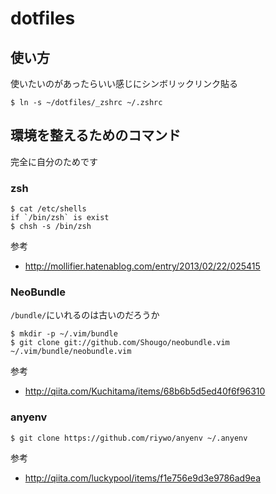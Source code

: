 # dotfiles
## 使い方
使いたいのがあったらいい感じにシンボリックリンク貼る
```
$ ln -s ~/dotfiles/_zshrc ~/.zshrc
```

## 環境を整えるためのコマンド
完全に自分のためです

### zsh
```
$ cat /etc/shells
if `/bin/zsh` is exist
$ chsh -s /bin/zsh
```
参考
* http://mollifier.hatenablog.com/entry/2013/02/22/025415

### NeoBundle
`/bundle/`にいれるのは古いのだろうか
```
$ mkdir -p ~/.vim/bundle
$ git clone git://github.com/Shougo/neobundle.vim ~/.vim/bundle/neobundle.vim
```
参考
* http://qiita.com/Kuchitama/items/68b6b5d5ed40f6f96310

### anyenv
```
$ git clone https://github.com/riywo/anyenv ~/.anyenv
```
参考
* http://qiita.com/luckypool/items/f1e756e9d3e9786ad9ea
